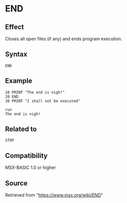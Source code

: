 # END

## Effect

Closes all open files (if any) and ends program execution.

## Syntax

`END`

## Example

```basic
10 PRINT "The end is nigh!"
20 END
30 PRINT "I shall not be executed"

run
The end is nigh!
```

## Related to

`STOP`

## Compatibility

MSX-BASIC 1.0 or higher

## Source

Retrieved from "https://www.msx.org/wiki/END"
